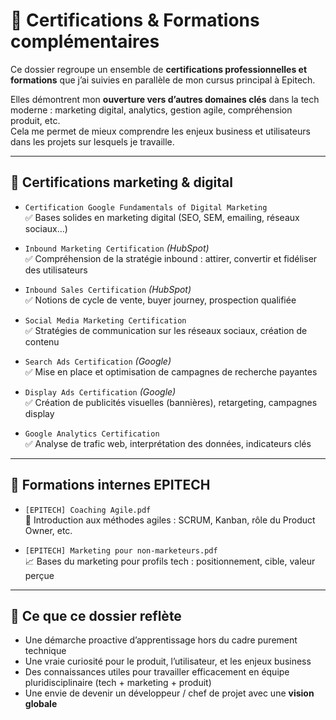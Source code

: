 # 📜 Certifications & Formations complémentaires

Ce dossier regroupe un ensemble de **certifications professionnelles et formations** que j’ai suivies en parallèle de mon cursus principal à Epitech.

Elles démontrent mon **ouverture vers d’autres domaines clés** dans la tech moderne : marketing digital, analytics, gestion agile, compréhension produit, etc.  
Cela me permet de mieux comprendre les enjeux business et utilisateurs dans les projets sur lesquels je travaille.

---

## 🧠 Certifications marketing & digital

- `Certification Google Fundamentals of Digital Marketing`  
  ✅ Bases solides en marketing digital (SEO, SEM, emailing, réseaux sociaux…)

- `Inbound Marketing Certification` *(HubSpot)*  
  ✅ Compréhension de la stratégie inbound : attirer, convertir et fidéliser des utilisateurs

- `Inbound Sales Certification` *(HubSpot)*  
  ✅ Notions de cycle de vente, buyer journey, prospection qualifiée

- `Social Media Marketing Certification`  
  ✅ Stratégies de communication sur les réseaux sociaux, création de contenu

- `Search Ads Certification` *(Google)*  
  ✅ Mise en place et optimisation de campagnes de recherche payantes

- `Display Ads Certification` *(Google)*  
  ✅ Création de publicités visuelles (bannières), retargeting, campagnes display

- `Google Analytics Certification`  
  ✅ Analyse de trafic web, interprétation des données, indicateurs clés

---

## 📘 Formations internes EPITECH

- `[EPITECH] Coaching Agile.pdf`  
  🔁 Introduction aux méthodes agiles : SCRUM, Kanban, rôle du Product Owner, etc.

- `[EPITECH] Marketing pour non-marketeurs.pdf`  
  📈 Bases du marketing pour profils tech : positionnement, cible, valeur perçue

---

## 🎯 Ce que ce dossier reflète

- Une démarche proactive d’apprentissage hors du cadre purement technique  
- Une vraie curiosité pour le produit, l’utilisateur, et les enjeux business  
- Des connaissances utiles pour travailler efficacement en équipe pluridisciplinaire (tech + marketing + produit)  
- Une envie de devenir un développeur / chef de projet avec une **vision globale**

